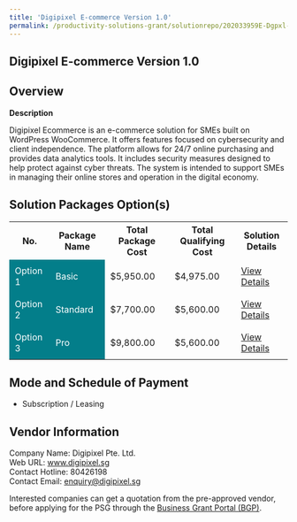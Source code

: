 ```yaml
---
title: 'Digipixel E-commerce Version 1.0'
permalink: /productivity-solutions-grant/solutionrepo/202033959E-Dgpxl-Ecommrc-v-10-G
---
```


## Digipixel E-commerce Version 1.0

## Overview

**Description**

Digipixel Ecommerce is an e-commerce solution for SMEs built on WordPress WooCommerce. It offers features focused on cybersecurity and client independence. The platform allows for 24/7 online purchasing and provides data analytics tools. It includes security measures designed to help protect against cyber threats. The system is intended to support SMEs in managing their online stores and operation in the digital economy.

## Solution Packages Option(s)

<table>
<tr>
<th><b>No.</b></th>
<th><b>Package Name</b></th>
<th><b>Total Package Cost</b></th>
<th><b>Total Qualifying Cost</b></th>
<th><b>Solution Details</b></th>
</tr>
<tr>
<td style='padding: 10px; background-color: #037E8A; color: #FFFFFF;'>Option 1</td>
<td style='padding: 10px; background-color: #037E8A; color: #FFFFFF;'>Basic</td>
<td style='padding: 10px;'>$5,950.00</td>
<td style='padding: 10px;'>$4,975.00</td>
<td style='padding: 10px;'><a href='/images/psg/202033959E_20230161_26112024_Desensitised_Annex3_Part1.pdf' target='_blank'>View Details</a></td>
</tr>
<tr>
<td style='padding: 10px; background-color: #037E8A; color: #FFFFFF;'>Option 2</td>
<td style='padding: 10px; background-color: #037E8A; color: #FFFFFF;'>Standard</td>
<td style='padding: 10px;'>$7,700.00</td>
<td style='padding: 10px;'>$5,600.00</td>
<td style='padding: 10px;'><a href='/images/psg/202033959E_20230161_26112024_Desensitised_Annex3_Part2.pdf' target='_blank'>View Details</a></td>
</tr>
<tr>
<td style='padding: 10px; background-color: #037E8A; color: #FFFFFF;'>Option 3</td>
<td style='padding: 10px; background-color: #037E8A; color: #FFFFFF;'>Pro</td>
<td style='padding: 10px;'>$9,800.00</td>
<td style='padding: 10px;'>$5,600.00</td>
<td style='padding: 10px;'><a href='/images/psg/202033959E_20230161_26112024_Desensitised_Annex3_Part3.pdf' target='_blank'>View Details</a></td>
</tr>
</table>

## Mode and Schedule of Payment

 - Subscription / Leasing

## Vendor Information

 Company Name: Digipixel Pte. Ltd.<br>Web URL: www.digipixel.sg <br>Contact Hotline: 80426198 <br>Contact Email: enquiry@digipixel.sg <br>

Interested companies can get a quotation from the pre-approved vendor, before applying for the PSG through the <a href='https://www.businessgrants.gov.sg/' target='_blank' rel='noopener'>Business Grant Portal (BGP)</a>.

<script src="/jquery/resize-tables.js"></script>
